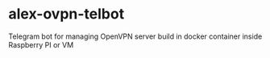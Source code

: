 # alex-ovpn-telbot
Telegram bot for managing OpenVPN server build in docker container inside Raspberry PI or VM
